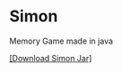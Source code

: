 # Simon
Memory Game made in java


[[Download Simon Jar]](https://github.com/JCollins0/Simon/raw/master/Simon.jar)
